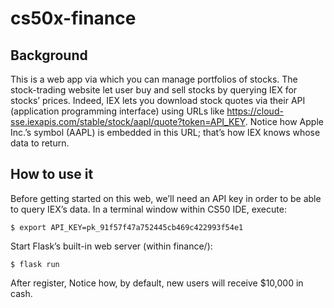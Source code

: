 # cs50x-finance

## Background
This is a web app via which you can manage portfolios of stocks. The stock-trading website let user buy and sell stocks by querying IEX for stocks’ prices.
Indeed, IEX lets you download stock quotes via their API (application programming interface) using URLs like https://cloud-sse.iexapis.com/stable/stock/aapl/quote?token=API_KEY. Notice how Apple Inc.’s symbol (AAPL) is embedded in this URL; that’s how IEX knows whose data to return.

## How to use it
Before getting started on this web, we’ll need an API key in order to be able to query IEX’s data.
In a terminal window within CS50 IDE, execute:
```
$ export API_KEY=pk_91f57f47a752445cb469c422993f54e1
```

Start Flask’s built-in web server (within finance/):
```
$ flask run
```
After register, Notice how, by default, new users will receive $10,000 in cash. 
